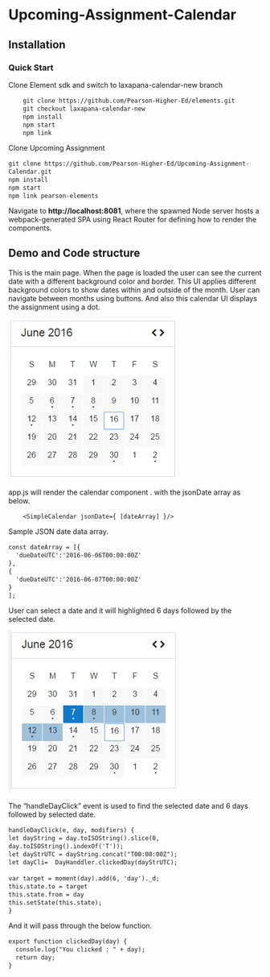 # Upcoming-Assignment-Calendar

## Installation

### Quick Start
Clone Element sdk and switch to laxapana-calendar-new branch

        git clone https://github.com/Pearson-Higher-Ed/elements.git
        git checkout laxapana-calendar-new
        npm install
        npm start
        npm link

Clone Upcoming Assignment

    git clone https://github.com/Pearson-Higher-Ed/Upcoming-Assignment-Calendar.git
    npm install
    npm start
    npm link pearson-elements


Navigate to **http://localhost:8081**, where the spawned Node server hosts a webpack-generated SPA using
React Router for defining how to render the components.


## Demo and Code structure

This is the main page. When the page is loaded the user can see the current date with a different background color and border.
This UI applies different background colors to show dates within and outside of the month.
User can navigate between months using buttons. And also this calendar UI displays the assignment using a dot.

![alt tag](https://github.com/Pearson-Higher-Ed/Upcoming-Assignment-Calendar/blob/master/images/upcoming_assignment.png)

app.js will render the calendar component <SimpleCalendar>. with the jsonDate array as below.

        <SimpleCalendar jsonDate={ [dateArray] }/>

Sample JSON date data array.


    const dateArray = [{
      'dueDateUTC':'2016-06-06T00:00:00Z'
    },
    {
      'dueDateUTC':'2016-06-07T00:00:00Z'
    }
    ];


User can select a date and it will highlighted 6 days followed by the selected date.

![alt tag](https://github.com/Pearson-Higher-Ed/Upcoming-Assignment-Calendar/blob/master/images/upcoming_calendar.png)

The “handleDayClick” event is used to find the selected date and 6 days followed by selected date.

    handleDayClick(e, day, modifiers) {
    let dayString = day.toISOString().slice(0, day.toISOString().indexOf('T'));
    let dayStrUTC = dayString.concat("T00:00:00Z");
    let dayCli=  DayHanddler.clickedDay(dayStrUTC);

    var target = moment(day).add(6, 'day')._d;
    this.state.to = target
    this.state.from = day
    this.setState(this.state);
    }

And it will pass through the below function.

    export function clickedDay(day) {
      console.log("You clicked : " + day);
      return day;
    }
